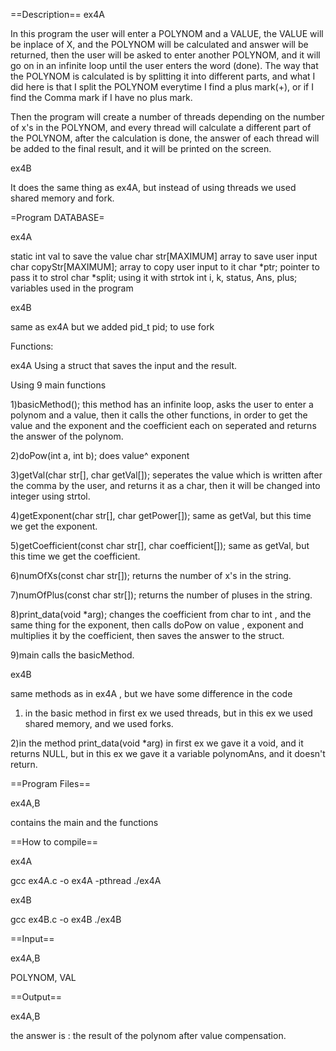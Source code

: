 ==Description==
ex4A

In this program the user will enter a POLYNOM and a VALUE, the VALUE will be inplace of X, and the POLYNOM will be calculated and answer will be returned,
then the user will be asked to enter another POLYNOM,  and it will go on in an infinite loop until the user enters the word (done).
The way that the POLYNOM is calculated is by splitting it into different parts, and what I did here is that I split the POLYNOM everytime I find a plus mark(+),
or if I find the Comma mark if I have no plus mark.

Then the program will create a number of threads depending on the number of x's in the POLYNOM, and every thread will calculate a different part of the POLYNOM,
after the calculation is done, the answer of each thread will be added to the final result, and it will be printed on the screen.

ex4B

It does the same thing as ex4A, but instead of using threads we used shared memory and fork.

=Program DATABASE=

ex4A

static int val to save the value
char str[MAXIMUM] array to save user input
char copyStr[MAXIMUM]; array to copy user input to it
char *ptr; pointer to pass it to strol
char *split; using it with strtok
int i, k, status, Ans, plus; variables used in the program

ex4B

same as ex4A but we added     pid_t pid; to use fork

Functions:

ex4A
Using a struct that saves the input and the result.

Using 9 main functions

1)basicMethod();
this method has an infinite loop, asks the user to enter a polynom and a value, then it calls the other functions,
in order to get the value and the exponent and the coefficient each on seperated and returns the answer of the polynom.

2)doPow(int a, int b);
does value^ exponent

3)getVal(char str[], char getVal[]);
seperates the value which is written after the comma by the user, and returns it as a char, then it will be changed into
integer using strtol.

4)getExponent(char str[], char getPower[]);
same as getVal, but this time we get the exponent.

5)getCoefficient(const char str[], char coefficient[]);
same as getVal, but this time we get the coefficient.

6)numOfXs(const char str[]);
returns the number of x's in the string.

7)numOfPlus(const char str[]);
returns the number of pluses in the string.

8)print_data(void *arg);
changes the coefficient from char to int , and the same thing for the exponent,
then calls doPow on value , exponent and multiplies it by the coefficient, then saves the
answer to the struct.

9)main
calls the basicMethod.

ex4B

same methods as in ex4A , but we have some difference in the code
1) in the basic method in first ex we used threads, but in this ex we used shared memory,
and we used forks.

2)in the method print_data(void *arg) in first ex we gave it a void, and it returns NULL,
but in this ex we gave it a variable polynomAns, and it doesn't return.

==Program Files==

ex4A,B

contains the main and the functions

==How to compile==

ex4A

gcc ex4A.c -o ex4A -pthread
./ex4A

ex4B

gcc ex4B.c -o ex4B
./ex4B

==Input==

ex4A,B

POLYNOM, VAL

==Output==

ex4A,B

the answer is : the result of the polynom after value compensation.
